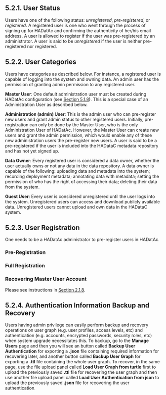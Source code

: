 ## 5.2.1. User Status

Users have one of the following status: _unregistered_, _pre-registered_, or _registered_. A registered user is one who went through the process of signing up for HADatAc and confirming the authenticity of her/his email address. A user is  allowed to register if the user was pre-registered by an administrator. A user is said to be _unregistered_ if the user is neither pre-registered nor registered.

## 5.2.2. User Categories

Users have categories as described below. For instance, a registered user is capable of logging into the system and owning data. An admin user has the permission of granting admin permission to any registered user. 
 
**Master User**: One default administration user must be created during HADatAc configuration (see [Section 5.1.8](https://github.com/paulopinheiro1234/hadatac/wiki/2.1.-Software-Configuration#218-creating-master-user)). This is a special case of an Administration User as described below.  

**Administration (admin) User**: This is the admin user who can pre-register new users and grant admin status to other registered users. Initially, pre-registration can only be done by the Master User, who is the only Administration User of HADatAc. However, the Master User can create new users and grant the admin permission, which would enable any of these new administration users the pre-register new users. A user is said to be a pre-registered if the user is included into the HADataC metadata repository and has not yet signed up.   

**Data Owner**: Every registered user is considered a data owner, whether the user actually owns or not any data in the data repository. A data owner is capable of the following: uploading data and metadata into the system; recording deployment metadata; annotating data with metadata; setting the permission of who has the right of accessing their data; deleting their data from the system.  

**Guest User**: Every user is considered unregistered until the user logs into the system. Unregistered users can access and download publicly available data. Unregistered users cannot upload and own data in the HADataC system.

## 5.2.3. User Registration

One needs to be a HADatAc administrator to pre-register users in HADatAc. 

### Pre-Registration

### Full Registration

### Recovering Master User Account

Please see instructions in [Section 2.1.8](https://github.com/paulopinheiro1234/hadatac/wiki/2.1.-Software-Configuration#218-creating-master-user). 

## 5.2.4. Authentication Information Backup and Recovery

Users having admin privilege can easily perform backup and recovery operations on user graph (e.g. user profiles, access levels, etc) and authentication (e.g. accounts, encrypted passwords, security roles, etc) when system upgrade necessitates this. To backup, go to the **Manage Users** page and then you will see an button called **Backup User Authentication** for exporting a **.json** file containing required information for recovering later, and another button called **Backup User Graph** for exporting a **.ttl** file containing the whole user graph. To recover, in the same page, use the file upload panel called **Load User Graph from turtle** first to upload the previously saved **.ttl** file for recovering the user graph and then use another file upload panel called **Load User Authentication from json** to upload the previously saved **.json** file for recovering the user authentication.